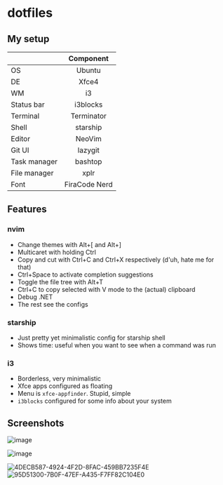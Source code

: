 # dotfiles

## My setup

|                  | Component     |
|:-----------------|:-------------:|
| OS               | Ubuntu        |
| DE               | Xfce4         |
| WM               | i3            |
| Status bar       | i3blocks      |
| Terminal         | Terminator    |
| Shell            | starship      |
| Editor           | NeoVim        |
| Git UI           | lazygit       |
| Task manager     | bashtop       |
| File manager     | xplr          |
| Font             | FiraCode Nerd |

## Features

### nvim

- Change themes with Alt+[ and Alt+]
- Multicaret with holding Ctrl
- Copy and cut with Ctrl+C and Ctrl+X respectively (d'uh, hate me for that)
- Ctrl+Space to activate completion suggestions
- Toggle the file tree with Alt+T
- Ctrl+C to copy selected with V mode to the (actual) clipboard
- Debug .NET
- The rest see the configs

### starship

- Just pretty yet minimalistic config for starship shell
- Shows time: useful when you want to see when a command was run

### i3

- Borderless, very minimalistic
- Xfce apps configured as floating
- Menu is `xfce-appfinder`. Stupid, simple
- `i3blocks` configured for some info about your system

## Screenshots

![image](https://user-images.githubusercontent.com/31178401/184002354-84b0e663-4ccf-45b1-962f-a00d91f50006.png)

![image](https://user-images.githubusercontent.com/31178401/184002978-67cca6d5-f304-4d27-b904-66aca846083d.png)


![4DECB587-4924-4F2D-8FAC-459BB7235F4E](https://user-images.githubusercontent.com/31178401/186192562-2584026f-025e-4e1d-9e97-db8dd4fd73a7.png)
![95D51300-7B0F-47EF-A435-F7FF82C104E0](https://user-images.githubusercontent.com/31178401/186192612-2f1c0c33-7ea6-4c13-aa37-44a07a381466.png)
